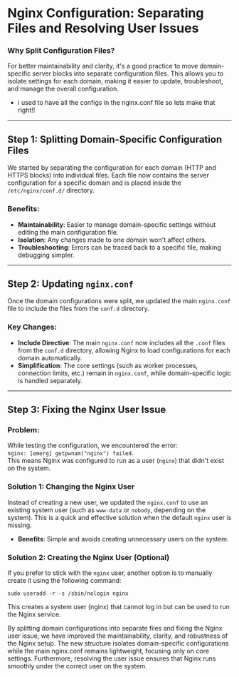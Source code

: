 # Nginx Configuration: Separating Files and Resolving User Issues

### Why Split Configuration Files?
For better maintainability and clarity, it's a good practice to move domain-specific server blocks into separate configuration files. This allows you to isolate settings for each domain, making it easier to update, troubleshoot, and manage the overall configuration.


 - i used to have all the configs in the nginx.conf file so lets make that right!! 

---

## Step 1: Splitting Domain-Specific Configuration Files
We started by separating the configuration for each domain (HTTP and HTTPS blocks) into individual files. Each file now contains the server configuration for a specific domain and is placed inside the `/etc/nginx/conf.d/` directory.

### Benefits:
- **Maintainability**: Easier to manage domain-specific settings without editing the main configuration file.
- **Isolation**: Any changes made to one domain won't affect others.
- **Troubleshooting**: Errors can be traced back to a specific file, making debugging simpler.

---

## Step 2: Updating `nginx.conf`
Once the domain configurations were split, we updated the main `nginx.conf` file to include the files from the `conf.d` directory.

### Key Changes:
- **Include Directive**: The main `nginx.conf` now includes all the `.conf` files from the `conf.d` directory, allowing Nginx to load configurations for each domain automatically.
- **Simplification**: The core settings (such as worker processes, connection limits, etc.) remain in `nginx.conf`, while domain-specific logic is handled separately.

---

## Step 3: Fixing the Nginx User Issue

### Problem:
While testing the configuration, we encountered the error:  
`nginx: [emerg] getpwnam("nginx") failed`.  
This means Nginx was configured to run as a user (`nginx`) that didn't exist on the system.

### Solution 1: Changing the Nginx User
Instead of creating a new user, we updated the `nginx.conf` to use an existing system user (such as `www-data` or `nobody`, depending on the system). This is a quick and effective solution when the default `nginx` user is missing.

- **Benefits**: Simple and avoids creating unnecessary users on the system.

### Solution 2: Creating the Nginx User (Optional)
If you prefer to stick with the `nginx` user, another option is to manually create it using the following command:

```
sudo useradd -r -s /sbin/nologin nginx
```
This creates a system user (nginx) that cannot log in but can be used to run the Nginx service.

By splitting domain configurations into separate files and fixing the Nginx user issue, we have improved the maintainability, clarity, and robustness of the Nginx setup. The new structure isolates domain-specific configurations while the main nginx.conf remains lightweight, focusing only on core settings. Furthermore, resolving the user issue ensures that Nginx runs smoothly under the correct user on the system.
